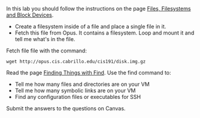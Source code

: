In this lab you should follow the instructions on the page [Files, Filesystems and Block Devices](files_filesystems_and_block_devices).
  - Create a filesystem inside of a file and place a single file in it.
  - Fetch this file from Opus. It contains a filesystem. Loop and mount it and tell me what's in the file.

Fetch file file with the command:

```
wget http://opus.cis.cabrillo.edu/cis191/disk.img.gz
```

Read the page [Finding Things with Find](finding_things_with_find). Use the find command to:
  - Tell me how many files and directories are on your VM
  - Tell me how many symbolic links are on your VM
  - Find any configuration files or executables for SSH

Submit the answers to the questions on Canvas.
